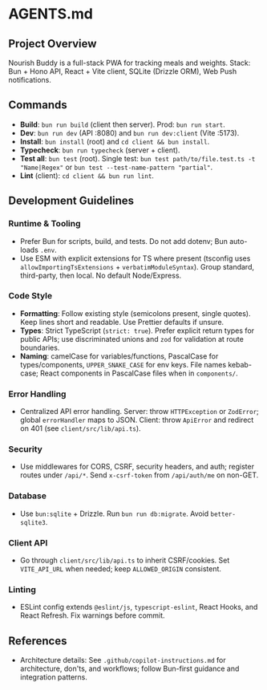 # AGENTS.md

## Project Overview

Nourish Buddy is a full-stack PWA for tracking meals and weights. Stack: Bun + Hono API, React + Vite client, SQLite (Drizzle ORM), Web Push notifications.

## Commands

- **Build**: `bun run build` (client then server). Prod: `bun run start`.
- **Dev**: `bun run dev` (API :8080) and `bun run dev:client` (Vite :5173).
- **Install**: `bun install` (root) and `cd client && bun install`.
- **Typecheck**: `bun run typecheck` (server + client).
- **Test all**: `bun test` (root). Single test: `bun test path/to/file.test.ts -t "Name|Regex"` or `bun test --test-name-pattern "partial"`.
- **Lint** (client): `cd client && bun run lint`.

## Development Guidelines

### Runtime & Tooling
- Prefer Bun for scripts, build, and tests. Do not add dotenv; Bun auto-loads `.env`.
- Use ESM with explicit extensions for TS where present (tsconfig uses `allowImportingTsExtensions` + `verbatimModuleSyntax`). Group standard, third-party, then local. No default Node/Express.

### Code Style
- **Formatting**: Follow existing style (semicolons present, single quotes). Keep lines short and readable. Use Prettier defaults if unsure.
- **Types**: Strict TypeScript (`strict: true`). Prefer explicit return types for public APIs; use discriminated unions and `zod` for validation at route boundaries.
- **Naming**: camelCase for variables/functions, PascalCase for types/components, `UPPER_SNAKE_CASE` for env keys. File names kebab-case; React components in PascalCase files when in `components/`.

### Error Handling
- Centralized API error handling. Server: throw `HTTPException` or `ZodError`; global `errorHandler` maps to JSON. Client: throw `ApiError` and redirect on 401 (see `client/src/lib/api.ts`).

### Security
- Use middlewares for CORS, CSRF, security headers, and auth; register routes under `/api/*`. Send `x-csrf-token` from `/api/auth/me` on non-GET.

### Database
- Use `bun:sqlite` + Drizzle. Run `bun run db:migrate`. Avoid `better-sqlite3`.

### Client API
- Go through `client/src/lib/api.ts` to inherit CSRF/cookies. Set `VITE_API_URL` when needed; keep `ALLOWED_ORIGIN` consistent.

### Linting
- ESLint config extends `@eslint/js`, `typescript-eslint`, React Hooks, and React Refresh. Fix warnings before commit.

## References

- Architecture details: See `.github/copilot-instructions.md` for architecture, don'ts, and workflows; follow Bun-first guidance and integration patterns.
